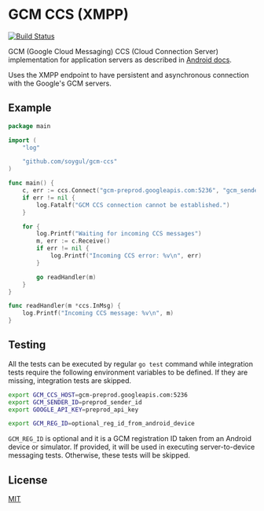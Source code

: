 GCM CCS (XMPP)
==============

[![Build Status](https://travis-ci.org/nbusy/gcm-ccs.svg?branch=master)](https://travis-ci.org/nbusy/gcm-ccs)

GCM (Google Cloud Messaging) CCS (Cloud Connection Server) implementation for application servers as described in [Android docs](https://developer.android.com/google/gcm/ccs.html).

Uses the XMPP endpoint to have persistent and asynchronous connection with the Google's GCM servers.

Example
-------

```go
package main

import (
	"log"

	"github.com/soygul/gcm-ccs"
)

func main() {
	c, err := ccs.Connect("gcm-preprod.googleapis.com:5236", "gcm_sender_id", "gcm_api_key", true)
	if err != nil {
		log.Fatalf("GCM CCS connection cannot be established.")
	}

	for {
		log.Printf("Waiting for incoming CCS messages")
		m, err := c.Receive()
		if err != nil {
			log.Printf("Incoming CCS error: %v\n", err)
		}

		go readHandler(m)
	}
}

func readHandler(m *ccs.InMsg) {
	log.Printf("Incoming CCS message: %v\n", m)
}
```

Testing
-------

All the tests can be executed by regular `go test` command while integration tests require the following environment variables to be defined. If they are missing, integration tests are skipped.

```bash
export GCM_CCS_HOST=gcm-preprod.googleapis.com:5236
export GCM_SENDER_ID=preprod_sender_id
export GOOGLE_API_KEY=preprod_api_key

export GCM_REG_ID=optional_reg_id_from_android_device
```

`GCM_REG_ID` is optional and it is a GCM registration ID taken from an Android device or simulator. If provided, it will be used in executing server-to-device messaging tests. Otherwise, these tests will be skipped.

License
-------

[MIT](LICENSE)
